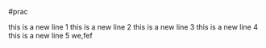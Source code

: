 #prac

this is a new line 1
this is a new line 2
this is a new line 3
this is a new line 4
this is a new line 5
we,fef